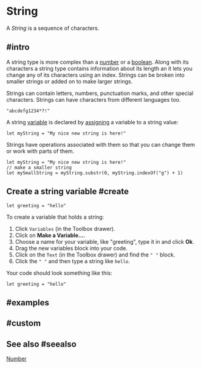 # String

A *String* is a sequence of characters. 

## #intro

A string type is more complex than a [number](/types/number) or a [boolean](/types/boolean). Along with its characters a string type contains information about its length an it lets you change any of its characters using an index. Strings can be broken into smaller strings or added on to make larger strings.

Strings can contain letters, numbers, punctuation marks, and other special characters. Strings can have characters from different languages too.

``"abcdefg1234*?!"``

A string [variable](/blocks/variables/var) is declared by [assigning](/blocks/variables/assign) a variable to a string value:

```block
let myString = "My nice new string is here!"
```

Strings have operations associated with them so that you can change them or work with parts of them.

```blocks
let myString = "My nice new string is here!"
// make a smaller string
let mySmallString = myString.substr(0, myString.indexOf("g") + 1)
```

## Create a string variable #create

```block
let greeting = "hello"
```

To create a variable that holds a string:

1. Click `Variables` (in the Toolbox drawer).
2. Click on **Make a Variable...**.
3. Choose a name for your variable, like "greeting", type it in and click **Ok**.
4. Drag the new variables block into your code.
5. Click on the ``Text``  (in the Toolbox drawer) and find the `" "` block.
6. Click the `" "` and then type a string like `hello`.

Your code should look something like this:

```block
let greeting = "hello"
```

## #examples

## #custom

## See also #seealso
 
[Number](/types/number)